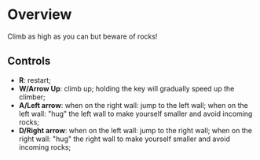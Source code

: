 # Overview
  Climb as high as you can but beware of rocks!

## Controls
 - **R**: restart;
 - **W/Arrow Up**: climb up; holding the key will gradually speed up the climber;
 - **A/Left arrow**:  when on the right wall: jump to the left wall; when on the left wall: "hug" the left wall to make yourself smaller and avoid incoming rocks;
 - **D/Right arrow**: when on the left wall: jump to the right wall; when on the right wall: "hug" the right wall to make yourself smaller and avoid incoming rocks;
